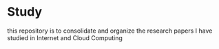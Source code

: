 # Study

this repository is to consolidate and organize the research papers I have studied in Internet and Cloud Computing
